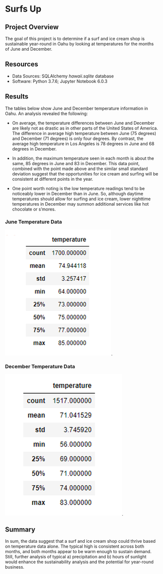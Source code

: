 # Surfs Up

## Project Overview
The goal of this project is to determine if a surf and ice cream shop is sustainable year-round in Oahu by looking at temperatures for the months of June and December. 

## Resources
* Data Sources: SQLAlchemy *hawaii.sqlite* database
* Software: Python 3.7.6; Jupyter Notebook 6.0.3

## Results 
The tables below show June and December temperature information in Oahu. An analysis revealed the following:  

* On average, the temperature differences between June and December are likely not as drastic as in other parts of the United States of America. The difference in average high temperature between June (75 degrees) and December (71 degrees) is only four degrees. By contrast, the average high temperature in Los Angeles is 78 degrees in June and 68 degrees in December.  

* In addition, the maximum temperature seen in each month is about the same, 85 degrees in June and 83 in December. This data point, combined with the point made above and the similar small standard deviation suggest that the opportunities for ice cream and surfing will be consistent at different points in the year. 

* One point worth noting is the low temperature readings tend to be noticeably lower in December than in June. So, although daytime temperatures should allow for surfing and ice cream, lower nighttime temperatures in December may summon additional services like hot chocolate or s’mores.  

### June Temperature Data
![June_Temperature](/June_Temperature.png).

### December Temperature Data
![December_Temperature](/December_Temperature.png).

## Summary
In sum, the data suggest that a surf and ice cream shop could thrive based on temperature data alone. The typical high is consistent across both months, and both months appear to be warm enough to sustain demand. Still, further analysis of typical a) precipitation and b) hours of sunlight would enhance the sustainability analysis and the potential for year-round business.  
